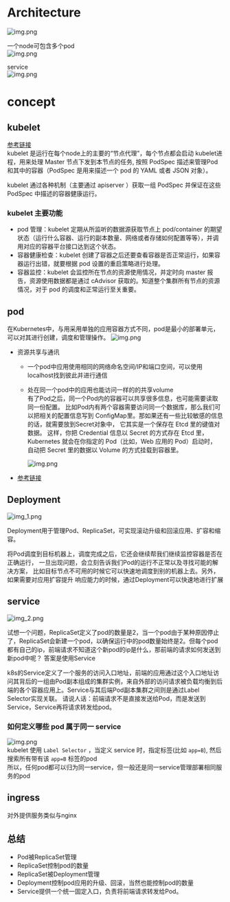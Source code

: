# Architecture
![img.png](assets/architecture.png)  

一个node可包含多个pod  
![img.png](assets/node.png)  

service  
![img.png](assets/service.png)
# concept
## kubelet
[参考链接](https://www.jianshu.com/p/f888020d7dcc)  
kubelet 是运行在每个node上的主要的“节点代理”，每个节点都会启动 kubelet进程，用来处理 Master 节点下发到本节点的任务, 
按照 PodSpec 描述来管理Pod 和其中的容器（PodSpec 是用来描述一个 pod 的 YAML 或者 JSON 对象）。

kubelet 通过各种机制（主要通过 apiserver ）获取一组 PodSpec 并保证在这些 PodSpec 中描述的容器健康运行。

### kubelet 主要功能
- pod 管理：kubelet 定期从所监听的数据源获取节点上 pod/container 的期望状态（运行什么容器、运行的副本数量、网络或者存储如何配置等等），并调用对应的容器平台接口达到这个状态。
- 容器健康检查：kubelet 创建了容器之后还要查看容器是否正常运行，如果容器运行出错，就要根据 pod 设置的重启策略进行处理。
- 容器监控：kubelet 会监控所在节点的资源使用情况，并定时向 master 报告，资源使用数据都是通过 cAdvisor 获取的。知道整个集群所有节点的资源情况，对于 pod 的调度和正常运行至关重要。



## pod
在Kubernetes中，与用采用单独的应用容器方式不同，pod是最小的部署单元，可以对其进行创建，调度和管理操作。
![img.png](assets/pod.png)
- 资源共享与通讯  
    - 一个pod中应用使用相同的网络命名空间/IP和端口空间，可以使用localhost找到彼此并进行通信
    - 处在同一个pod中的应用也能访问一样的的共享volume  
      有了Pod之后，同一个Pod内的容器可以共享很多信息，也可能需要读取同一份配置。
      比如Pod内有两个容器需要访问同一个数据库，那么我们可以把相关的配置信息写到
      ConfigMap里。那如果还有一些比较敏感的信息的话，就需要放到Secret对象中，
      它其实是一个保存在 Etcd 里的键值对数据。
      这样，你把 Credential 信息以 Secret 的方式存在 Etcd 里，
      Kubernetes 就会在你指定的 Pod（比如，Web 应用的 Pod）启动时，
      自动把 Secret 里的数据以 Volume 的方式挂载到容器里。
      
        ![img.png](assets/img.png)
- [参考链接](https://hardocs.com/d/kubernetes/035-Pods.html)      

## Deployment
![img_1.png](assets/img_1.png)  

Deployment用于管理Pod、ReplicaSet，可实现滚动升级和回滚应用、扩容和缩容。  

将Pod调度到目标机器上，调度完成之后，它还会继续帮我们继续监控容器是否在正确运行，
一旦出现问题，会立刻告诉我们Pod的运行不正常以及寻找可能的解决方案，
比如目标节点不可用的时候它可以快速地调度到别的机器上去。另外，如果需要对应用扩容提升
响应能力的时候，通过Deployment可以快速地进行扩展

## service
![img_2.png](assets/img_2.png)  

试想一个问题，ReplicaSet定义了pod的数量是2，当一个pod由于某种原因停止了，ReplicaSet会新建一个pod，以确保运行中的pod数量始终是2。但每个pod都有自己的ip，前端请求不知道这个新pod的ip是什么，那前端的请求如何发送到新pod中呢？
答案是使用Service  

k8s的Service定义了一个服务的访问入口地址，前端的应用通过这个入口地址访问其背后的一组由Pod副本组成的集群实例，来自外部的访问请求被负载均衡到后端的各个容器应用上。Service与其后端Pod副本集群之间则是通过Label Selector实现关联。
请说人话：前端请求不是直接发送给Pod，而是发送到Service，Service再将请求转发给pod。

### 如何定义哪些 pod 属于同一 service
![img.png](assets/service-label-selector.png)  
kubelet 使用 `Label Selector` ，当定义 service 时，指定标签(比如 `app=B`), 然后搜索所有带有该 `app=B` 
标签的pod  
所以，任何pod都可以归为同一service，但一般还是同一service管理部署相同服务的pod


## ingress
对外提供服务类似与nginx

## 总结
- Pod被ReplicaSet管理
- ReplicaSet控制pod的数量
- ReplicaSet被Deployment管理
- Deployment控制pod应用的升级、回滚，当然也能控制pod的数量
- Service提供一个统一固定入口，负责将前端请求转发给Pod。